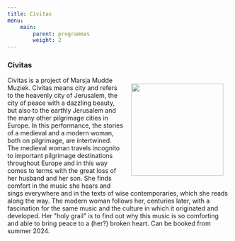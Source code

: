 ```yaml
---
title: Civitas
menu:
    main:
        parent: programmas
        weight: 2
---
```

### Civitas

<img src="../../../images/Hierusalem_Celestis.jpeg" style="width: 13rem; float: right; margin:1rem">

Civitas is a project of Marsja Mudde Muziek. Civitas means city and refers to the heavenly city of Jerusalem, the city of peace with a dazzling beauty, but also to the earthly Jerusalem and the many other pilgrimage cities in Europe. In this performance, the stories of a medieval and a modern woman, both on pilgrimage, are intertwined. The medieval woman travels incognito to important pilgrimage destinations throughout Europe and in this way comes to terms with the great loss of her husband and her son. She finds comfort in the music she hears and sings everywhere and in the texts of wise contemporaries, which she reads along the way. The modern woman follows her, centuries later, with a fascination for the same music and the culture in which it originated and developed. Her "holy grail" is to find out why this music is so comforting and able to bring peace to a (her?) broken heart. Can be booked from summer 2024.